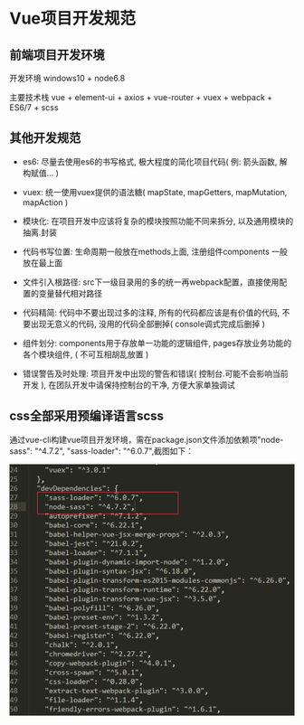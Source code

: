 # Vue项目开发规范

## 前端项目开发环境

开发环境 windows10 + node6.8

主要技术栈 vue + element-ui + axios + vue-router + vuex + webpack + ES6/7 + scss



## 其他开发规范

* es6: 尽量去使用es6的书写格式, 极大程度的简化项目代码( 例: 箭头函数, 解构赋值... )

* vuex: 统一使用vuex提供的语法糖( mapState,  mapGetters, mapMutation,  mapAction )

* 模块化: 在项目开发中应该将复杂的模块按照功能不同来拆分, 以及通用模块的抽离.封装

* 代码书写位置: 生命周期一般放在methods上面, 注册组件components 一般放在最上面

* 文件引入根路径: src下一级目录用的多的统一再webpack配置，直接使用配置的变量替代相对路径

* 代码精简: 代码中不要出现过多的注释, 所有的代码都应该是有价值的代码, 不要出现无意义的代码, 没用的代码全部删掉( console调式完成后删掉 )

* 组件划分: components用于存放单一功能的逻辑组件, pages存放业务功能的各个模块组件, ( 不可互相胡乱放置 )

* 错误警告及时处理: 项目开发中出现的警告和错误( 控制台.可能不会影响当前开发 ), 在团队开发中请保持控制台的干净, 方便大家单独调试

## css全部采用预编译语言scss

通过vue-cli构建vue项目开发环境，需在package.json文件添加依赖项"node-sass": "^4.7.2", "sass-loader": "^6.0.7",截图如下：

<img src="https://github.com/zhuzeliang/9client/blob/master/images/scss.png" />


